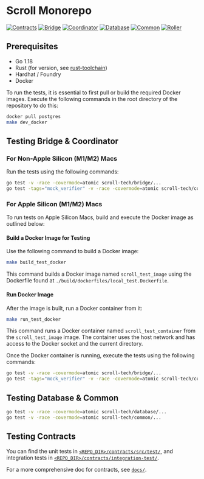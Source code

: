 # Scroll Monorepo

[![Contracts](https://github.com/scroll-tech/scroll/actions/workflows/contracts.yaml/badge.svg)](https://github.com/scroll-tech/scroll/actions/workflows/contracts.yaml) [![Bridge](https://github.com/scroll-tech/scroll/actions/workflows/bridge.yml/badge.svg)](https://github.com/scroll-tech/scroll/actions/workflows/bridge.yml) [![Coordinator](https://github.com/scroll-tech/scroll/actions/workflows/coordinator.yml/badge.svg)](https://github.com/scroll-tech/scroll/actions/workflows/coordinator.yml) [![Database](https://github.com/scroll-tech/scroll/actions/workflows/database.yml/badge.svg)](https://github.com/scroll-tech/scroll/actions/workflows/database.yml) [![Common](https://github.com/scroll-tech/scroll/actions/workflows/common.yml/badge.svg)](https://github.com/scroll-tech/scroll/actions/workflows/common.yml) [![Roller](https://github.com/scroll-tech/scroll/actions/workflows/roller.yml/badge.svg)](https://github.com/scroll-tech/scroll/actions/workflows/roller.yml)

## Prerequisites
+ Go 1.18
+ Rust (for version, see [rust-toolchain](./common/libzkp/impl/rust-toolchain))
+ Hardhat / Foundry
+ Docker

To run the tests, it is essential to first pull or build the required Docker images. Execute the following commands in the root directory of the repository to do this:

```bash
docker pull postgres
make dev_docker
```

## Testing Bridge & Coordinator

### For Non-Apple Silicon (M1/M2) Macs

Run the tests using the following commands:

```bash
go test -v -race -covermode=atomic scroll-tech/bridge/...
go test -tags="mock_verifier" -v -race -covermode=atomic scroll-tech/coordinator/...
```

### For Apple Silicon (M1/M2) Macs

To run tests on Apple Silicon Macs, build and execute the Docker image as outlined below:

#### Build a Docker Image for Testing

Use the following command to build a Docker image:

```bash
make build_test_docker
```

This command builds a Docker image named `scroll_test_image` using the Dockerfile found at `./build/dockerfiles/local_test.Dockerfile`.

#### Run Docker Image

After the image is built, run a Docker container from it:

```bash
make run_test_docker
```

This command runs a Docker container named `scroll_test_container` from the `scroll_test_image` image. The container uses the host network and has access to the Docker socket and the current directory.

Once the Docker container is running, execute the tests using the following commands:

```bash
go test -v -race -covermode=atomic scroll-tech/bridge/...
go test -tags="mock_verifier" -v -race -covermode=atomic scroll-tech/coordinator/...
```

## Testing Database & Common

```bash
go test -v -race -covermode=atomic scroll-tech/database/...
go test -v -race -covermode=atomic scroll-tech/common/...
```

## Testing Contracts

You can find the unit tests in [`<REPO_DIR>/contracts/src/test/`](../contracts/src/test/), and integration tests in [`<REPO_DIR>/contracts/integration-test/`](../contracts/integration-test/).

For a more comprehensive doc for contracts, see [`docs/`](./docs/contracts).
